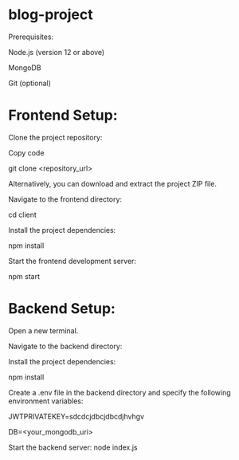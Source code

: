 # blog-project

Prerequisites:

Node.js (version 12 or above)

MongoDB

Git (optional)



# Frontend Setup:
Clone the project repository:

Copy code

git clone <repository_url>

Alternatively, you can download and extract the project ZIP file.

Navigate to the frontend directory:

cd client

Install the project dependencies:

npm install

Start the frontend development server:

npm start

# Backend Setup:
Open a new terminal.

Navigate to the backend directory:

Install the project dependencies:

npm install

Create a .env file in the backend directory and specify the following environment variables:

JWTPRIVATEKEY=sdcdcjdbcjdbcdjhvhgv

DB=<your_mongodb_uri>

Start the backend server:
node index.js
